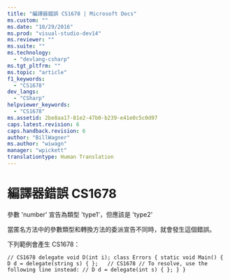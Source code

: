 ```yaml
---
title: "編譯器錯誤 CS1678 | Microsoft Docs"
ms.custom: ""
ms.date: "10/29/2016"
ms.prod: "visual-studio-dev14"
ms.reviewer: ""
ms.suite: ""
ms.technology: 
  - "devlang-csharp"
ms.tgt_pltfrm: ""
ms.topic: "article"
f1_keywords: 
  - "CS1678"
dev_langs: 
  - "CSharp"
helpviewer_keywords: 
  - "CS1678"
ms.assetid: 2be8aa17-81e2-47b0-b239-e41e0c5c0d97
caps.latest.revision: 6
caps.handback.revision: 6
author: "BillWagner"
ms.author: "wiwagn"
manager: "wpickett"
translationtype: Human Translation
---
```

# 編譯器錯誤 CS1678
參數 'number' 宣告為類型 'type1'，但應該是 'type2'  
  
 當匿名方法中的參數類型和轉換方法的委派宣告不同時，就會發生這個錯誤。  
  
 下列範例會產生 CS1678：  
  
```  
// CS1678 delegate void D(int i); class Errors { static void Main() { D d = delegate(string s) { };   // CS1678 // To resolve, use the following line instead: // D d = delegate(int s) { }; } }  
```